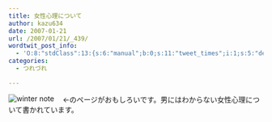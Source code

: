 ```yaml
---
title: 女性心理について
author: kazu634
date: 2007-01-21
url: /2007/01/21/_439/
wordtwit_post_info:
  - 'O:8:"stdClass":13:{s:6:"manual";b:0;s:11:"tweet_times";i:1;s:5:"delay";i:0;s:7:"enabled";i:1;s:10:"separation";s:2:"60";s:7:"version";s:3:"3.7";s:14:"tweet_template";b:0;s:6:"status";i:2;s:6:"result";a:0:{}s:13:"tweet_counter";i:2;s:13:"tweet_log_ids";a:1:{i:0;i:2745;}s:9:"hash_tags";a:0:{}s:8:"accounts";a:1:{i:0;s:7:"kazu634";}}'
categories:
  - つれづれ

---
```

<div class="section">
<p>
<a href="http://d.hatena.ne.jp/winternote/archive?word=%2a%5b%bd%f7%a4%ce%a4%b7%a4%af%a4%df%5d" onclick="__gaTracker('send', 'event', 'outbound-article', 'http://d.hatena.ne.jp/winternote/archive?word=%2a%5b%bd%f7%a4%ce%a4%b7%a4%af%a4%df%5d', '');" target="_blank"><img align="left" alt="winter note" src="http://img.simpleapi.net/small/http://d.hatena.ne.jp/winternote/archive?word=%2a%5b%bd%f7%a4%ce%a4%b7%a4%af%a4%df%5d" border="0" /></a>
</p>
  
<p>
    　←のページがおもしろいです。男にはわからない女性心理について書かれています。
</p>
</div>